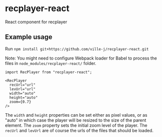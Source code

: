 # recplayer-react

React component for recplayer

## Example usage

Run
`npm install git+https://github.com/ville-j/recplayer-react.git`

Note: You might need to configure Webpack loader for Babel to process the files in `node_modules/recplayer-react/` folder.

```
import RecPlayer from "recplayer-react";

<RecPlayer
  recUrl="url"
  levUrl="url"
  width="auto"
  height="auto"
  zoom={0.7}
/>
```

The `width` and `height` properties can be set either as pixel values, or as "auto" in which case the player will be resized to the size of the parent element. The `zoom` property sets the initial zoom level of the player. The `recUrl` and `levUrl` are of course the urls of the files that should be loaded.
